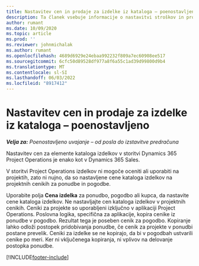 ```yaml
---
title: Nastavitev cen in prodaje za izdelke iz kataloga – poenostavljeno
description: Ta članek vsebuje informacije o nastavitvi stroškov in prodajnih stopenj za artikle v katalogu izdelkov.
author: rumant
ms.date: 10/09/2020
ms.topic: article
ms.prod: ''
ms.reviewer: johnmichalak
ms.author: rumant
ms.openlocfilehash: 4689d6929e24ebaa992232f809a7ec60908ee517
ms.sourcegitcommit: 6cfc50d89528df977a8f6a55c1ad39d99800d9b4
ms.translationtype: MT
ms.contentlocale: sl-SI
ms.lasthandoff: 06/03/2022
ms.locfileid: "8917412"
---
```

# <a name="set-up-cost-and-sales-rates-for-catalog-products---lite"></a>Nastavitev cen in prodaje za izdelke iz kataloga – poenostavljeno

_**Velja za:** Poenostavljeno uvajanje – od posla do izstavitve predračuna_


Nastavitev cen za elemente kataloga izdelkov v storitvi Dynamics 365 Project Operations je enako kot v Dynamics 365 Sales.

V storitvi Project Operations izdelkov ni mogoče oceniti ali uporabiti na projektih, zato ni nujno, da so nastavljene cene kataloga izdelkov na projektnih cenikih za ponudbe in pogodbe.

Uporabite polja **Cena izdelka** za ponudbo, pogodbo ali kupca, da nastavite cene kataloga izdelkov. Ne nastavljajte cen kataloga izdelkov v projektnih cenikih. Ceniki za projekte so uporabljeni izključno v aplikaciji Project Operations. Poslovna logika, specifična za aplikacije, kopira cenike iz ponudbe v pogodbo. Rezultat tega je poseben cenik za pogodbo. Kopiranje lahko odloži postopek pridobivanja ponudbe, če cenik za projekte v ponudbi postane prevelik. Ceniki za izdelke se ne kopirajo, da bi v pogodbah ustvarili cenike po meri. Ker ni vključenega kopiranja, ni vplivov na delovanje postopka ponudbe.


[!INCLUDE[footer-include](../../includes/footer-banner.md)]